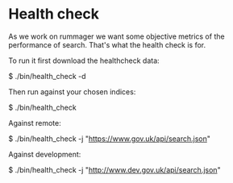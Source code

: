 # Health check

As we work on rummager we want some objective metrics of the performance of search. That's what the health check is for.

To run it first download the healthcheck data:

$ ./bin/health_check -d

Then run against your chosen indices:

$ ./bin/health_check

Against remote:

$ ./bin/health_check -j "https://www.gov.uk/api/search.json"

Against development:

$ ./bin/health_check -j "http://www.dev.gov.uk/api/search.json"
